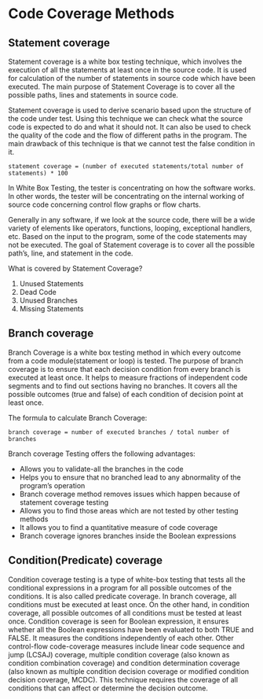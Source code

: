 #   Code Coverage Methods

##  Statement coverage
Statement coverage is a white box testing technique, which involves the execution of all the statements at least once in the source code. It is used for calculation of the number of statements in source code which have been executed. The main purpose of Statement Coverage is to cover all the possible paths, lines and statements in source code.

Statement coverage is used to derive scenario based upon the structure of the code under test.
Using this technique we can check what the source code is expected to do and what it should not. It can also be used to check the quality of the code and the flow of different paths in the program. The main drawback of this technique is that we cannot test the false condition in it.


`
statement coverage = (number of executed statements/total number of statements) * 100
`

In White Box Testing, the tester is concentrating on how the software works. In other words, the tester will be concentrating on the internal working of source code concerning control flow graphs or flow charts.

Generally in any software, if we look at the source code, there will be a wide variety of elements like operators, functions, looping, exceptional handlers, etc. Based on the input to the program, some of the code statements may not be executed. The goal of Statement coverage is to cover all the possible path’s, line, and statement in the code.

What is covered by Statement Coverage?

1. Unused Statements
2. Dead Code
3. Unused Branches
4. Missing Statements

##  Branch coverage
Branch Coverage is a white box testing method in which every outcome from a code module(statement or loop) is tested. The purpose of branch coverage is to ensure that each decision condition from every branch is executed at least once. It helps to measure fractions of independent code segments and to find out sections having no branches. It covers all the possible outcomes (true and false) of each condition of decision point at least once.

The formula to calculate Branch Coverage:

`
branch coverage = number of executed branches / total number of branches
`

Branch coverage Testing offers the following advantages:

* Allows you to validate-all the branches in the code
* Helps you to ensure that no branched lead to any abnormality of the program’s operation
* Branch coverage method removes issues which happen because of statement coverage testing
* Allows you to find those areas which are not tested by other testing methods
* It allows you to find a quantitative measure of code coverage
* Branch coverage ignores branches inside the Boolean expressions


##  Condition(Predicate) coverage
Condition coverage testing is a type of white-box testing that tests all the conditional expressions in a program for all possible outcomes of the conditions. It is also called predicate coverage.
In branch coverage, all conditions must be executed at least once. On the other hand, in condition coverage, all possible outcomes of all conditions must be tested at least once.
Condition coverage is seen for Boolean expression, it ensures whether all the Boolean expressions have been evaluated to both TRUE and FALSE. It measures the conditions independently of each other.
Other control-flow code-coverage measures include linear code sequence and jump (LCSAJ) coverage, multiple condition coverage (also known as condition combination coverage) and condition determination coverage (also known as multiple condition decision coverage or modified condition decision coverage, MCDC). This technique requires the coverage of all conditions that can affect or determine the decision outcome.
